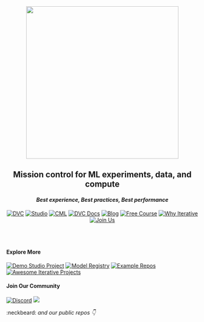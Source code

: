 <div align="center">
  <a href="https://iterative.ai">
    <img src="https://static.iterative.ai/logo/enterprise.svg" width=400 alt=""/>
  </a>
  <h2 align="center"><b>Mission control for ML experiments, data, and compute</b></h2>
  <h4 align="center"><i>Best experience, Best practices, Best performance</i></h4>
</div>

<div align="center">

[![DVC](https://img.shields.io/badge/DVC-13ADC7?style=for-the-badge)](https://dvc.org)
[![Studio](https://img.shields.io/badge/Studio-13ADC7?style=for-the-badge)](https://studio.iterative.ai)
[![CML](https://img.shields.io/badge/CML-13ADC7?style=for-the-badge)](https://cml.dev)
[![DVC Docs](https://img.shields.io/badge/DVC%20Docs-945DD5?style=for-the-badge)](https://dvc.org/docs)
[![Blog](https://img.shields.io/badge/Blog-945DD5?style=for-the-badge)](https://iterative.ai/blog)
[![Free Course](https://img.shields.io/badge/Free%20Course-945DD5?style=for-the-badge)](https://learn.iterative.ai)
[![Why Iterative](https://img.shields.io/badge/Why%20Iterative-F46737?style=for-the-badge)](https://iterative.ai/why-iterative)
[![Join Us](https://img.shields.io/badge/Join%20Us-F46737?style=for-the-badge)](https://iterative.notion.site/company/career)

</div>
<br/>

<br/>

#### Explore More

[![Demo Studio Project](https://img.shields.io/badge/Demo%20Studio%20Project-7B61FF?style=for-the-badge)](https://studio.iterative.ai/team/Iterative/projects/example-get-started-zde16i6c4g)
[![Model Registry](https://img.shields.io/badge/Model%20Registry-7B61FF?style=for-the-badge)](https://studio.iterative.ai/team/Iterative/models)
[![Example Repos](https://img.shields.io/badge/Example%20Repos-7B61FF?style=for-the-badge)](https://github.com/search?q=org%3Aiterative+type%3Arepository++is%3Apublic+topic%3Aexample+archived%3Afalse&type=repositories)
[![Awesome Iterative Projects](https://img.shields.io/badge/Awesome%20Iterative%20Projects-7B61FF?style=for-the-badge)](https://github.com/iterative/awesome-iterative-projects)

#### Join Our Community
[![Discord](https://img.shields.io/discord/485586884165107732)](https://discord.com/invite/dvwXA2N)
<a href="https://twitter.com/DVCorg" title="DVCorg on Twitter"><img src="https://img.shields.io/twitter/follow/DVCorg.svg?style=social"></a>

:neckbeard: _and our public repos :point_down:_


